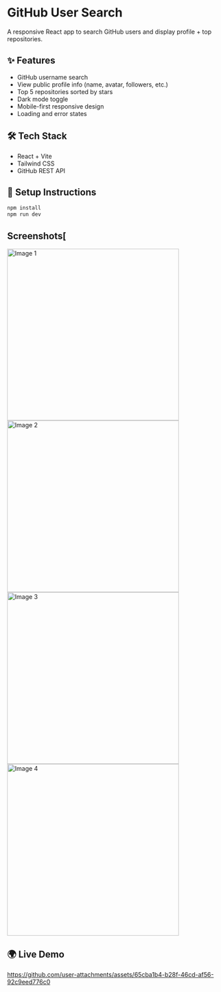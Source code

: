 # GitHub User Search

A responsive React app to search GitHub users and display profile + top repositories.

## ✨ Features

- GitHub username search
- View public profile info (name, avatar, followers, etc.)
- Top 5 repositories sorted by stars
- Dark mode toggle
- Mobile-first responsive design
- Loading and error states

## 🛠 Tech Stack

- React + Vite
- Tailwind CSS
- GitHub REST API

## 🔧 Setup Instructions

```bash
npm install
npm run dev
```
## Screenshots[
<img src="https://github.com/user-attachments/assets/8750bdde-4a67-4529-bfa8-d2da5ab5030b" alt="Image 1" width="400"/>
<img src="https://github.com/user-attachments/assets/559cb256-40ed-4745-9caf-31e7d0b02f1a" alt="Image 2" width="400"/>
<img src="https://github.com/user-attachments/assets/16ac0d30-62d9-4e09-8ace-39e3f801adc4" alt="Image 3" width="400"/>
<img src="https://github.com/user-attachments/assets/cf12c775-e4b7-467a-9b00-dee70dcd9799" alt="Image 4" width="400"/>




## 🌍 Live Demo



https://github.com/user-attachments/assets/65cba1b4-b28f-46cd-af56-92c9eed776c0


